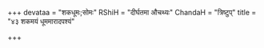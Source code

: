 +++
devataa = "शकधूमः;सोमः"
RShiH = "दीर्घतमा औचथ्यः"
ChandaH = "त्रिष्टुप्"
title = "४३ शकमयं धूममारादपश्यं"

+++
